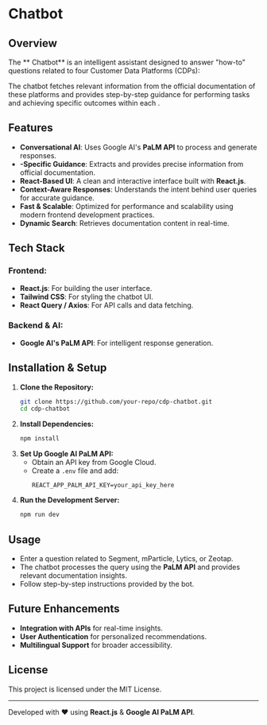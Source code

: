 #  Chatbot

## Overview
The ** Chatbot** is an intelligent assistant designed to answer "how-to" questions related to four Customer Data Platforms (CDPs):


The chatbot fetches relevant information from the official documentation of these platforms and provides step-by-step guidance for performing tasks and achieving specific outcomes within each .

## Features
- **Conversational AI**: Uses Google AI's **PaLM API** to process and generate responses.
- **-Specific Guidance**: Extracts and provides precise information from official documentation.
- **React-Based UI**: A clean and interactive interface built with **React.js**.
- **Context-Aware Responses**: Understands the intent behind user queries for accurate guidance.
- **Fast & Scalable**: Optimized for performance and scalability using modern frontend development practices.
- **Dynamic Search**: Retrieves documentation content in real-time.

## Tech Stack
### Frontend:
- **React.js**: For building the user interface.
- **Tailwind CSS**: For styling the chatbot UI.
- **React Query / Axios**: For API calls and data fetching.

### Backend & AI:
- **Google AI's PaLM API**: For intelligent response generation.

## Installation & Setup
1. **Clone the Repository:**
   ```sh
   git clone https://github.com/your-repo/cdp-chatbot.git
   cd cdp-chatbot
   ```
2. **Install Dependencies:**
   ```sh
   npm install
   ```
3. **Set Up Google AI PaLM API:**
   - Obtain an API key from Google Cloud.
   - Create a `.env` file and add:
     ```env
     REACT_APP_PALM_API_KEY=your_api_key_here
     ```
4. **Run the Development Server:**
   ```sh
   npm run dev
   ```

## Usage
- Enter a question related to Segment, mParticle, Lytics, or Zeotap.
- The chatbot processes the query using the **PaLM API** and provides relevant documentation insights.
- Follow step-by-step instructions provided by the bot.

## Future Enhancements
- **Integration with  APIs** for real-time insights.
- **User Authentication** for personalized recommendations.
- **Multilingual Support** for broader accessibility.

## License
This project is licensed under the MIT License.

---
Developed with ❤️ using **React.js** & **Google AI PaLM API**.


